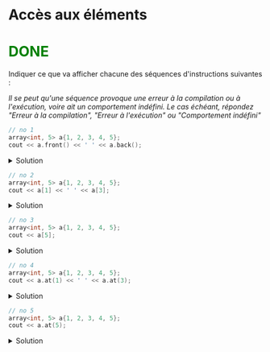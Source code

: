 # Accès aux éléments 

# <span style="color:green">DONE</span>

Indiquer ce que va afficher chacune des séquences d'instructions suivantes :

_Il se peut qu'une séquence provoque une erreur à la compilation ou à l'exécution, voire ait un comportement indéfini. Le cas échéant, répondez "Erreur à la compilation", "Erreur à l'exécution" ou "Comportement indéfini"_

~~~cpp
// no 1
array<int, 5> a{1, 2, 3, 4, 5};
cout << a.front() << ' ' << a.back();
~~~
<details>
<summary>Solution</summary>

~~~
1 5
~~~
</details>

~~~cpp
// no 2
array<int, 5> a{1, 2, 3, 4, 5};
cout << a[1] << ' ' << a[3];
~~~
<details>
<summary>Solution</summary>

~~~
2 4
~~~
</details>

~~~cpp
// no 3
array<int, 5> a{1, 2, 3, 4, 5};
cout << a[5];
~~~
<details>
<summary>Solution</summary>
Comportement indéterminé
</details>

~~~cpp
// no 4
array<int, 5> a{1, 2, 3, 4, 5};
cout << a.at(1) << ' ' << a.at(3);
~~~
<details>
<summary>Solution</summary>

~~~
2 4
~~~
</details>

~~~cpp
// no 5
array<int, 5> a{1, 2, 3, 4, 5};
cout << a.at(5);
~~~
<details>
<summary>Solution</summary>
Erreur à l'exécution :

~~~
libc++abi: terminating due to uncaught exception of type std::out_of_range: array::at
~~~
</details>

